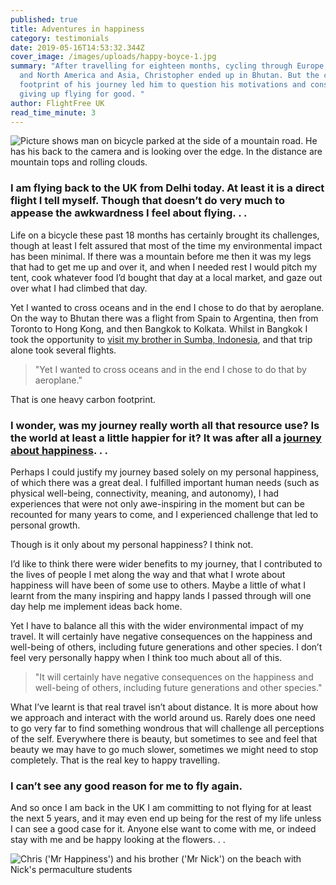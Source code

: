 ```yaml
---
published: true
title: Adventures in happiness
category: testimonials
date: 2019-05-16T14:53:32.344Z
cover_image: /images/uploads/happy-boyce-1.jpg
summary: "After travelling for eighteen months, cycling through Europe, South
  and North America and Asia, Christopher ended up in Bhutan. But the carbon
  footprint of his journey led him to question his motivations and consider
  giving up flying for good. "
author: FlightFree UK
read_time_minute: 3
---
```

![Picture shows man on bicycle parked at the side of a mountain road. He has his back to the camera and is looking over the edge. In the distance are mountain tops and rolling clouds. ](/images/uploads/happy-boyce-1.jpg)

### I am flying back to the UK from Delhi today. At least it is a direct flight I tell myself. Though that doesn’t do very much to appease the awkwardness I feel about flying. . .

Life on a bicycle these past 18 months has certainly brought its challenges, though at least I felt assured that most of the time my environmental impact has been minimal. If there was a mountain before me then it was my legs that had to get me up and over it, and when I needed rest I would pitch my tent, cook whatever food I’d bought that day at a local market, and gaze out over what I had climbed that day. 

Yet I wanted to cross oceans and in the end I chose to do that by aeroplane. On the way to Bhutan there was a flight from Spain to Argentina, then from Toronto to Hong Kong, and then Bangkok to Kolkata. Whilst in Bangkok I took the opportunity to [visit my brother in Sumba, Indonesia](https://adventuresinhappinessblog.wordpress.com/2019/03/03/teaching-happiness/), and that trip alone took several flights.

> "Yet I wanted to cross oceans and in the end I chose to do that by aeroplane."

That is one heavy carbon footprint.

### I wonder, was my journey really worth all that resource use? Is the world at least a little happier for it? It was after all a [journey about happiness](https://theconversation.com/why-i-quit-my-day-job-researching-happiness-and-started-cycling-to-bhutan-105531). . .

Perhaps I could justify my journey based solely on my personal happiness, of which there was a great deal. I fulfilled important human needs (such as physical well-being, connectivity, meaning, and autonomy), I had experiences that were not only awe-inspiring in the moment but can be recounted for many years to come, and I experienced challenge that led to personal growth.

Though is it only about my personal happiness? I think not.

I’d like to think there were wider benefits to my journey, that I contributed to the lives of people I met along the way and that what I wrote about happiness will have been of some use to others. Maybe a little of what I learnt from the many inspiring and happy lands I passed through will one day help me implement ideas back home.

Yet I have to balance all this with the wider environmental impact of my travel. It will certainly have negative consequences on the happiness and well-being of others, including future generations and other species. I don’t feel very personally happy when I think too much about all of this. 

> "It will certainly have negative consequences on the happiness and well-being of others, including future generations and other species."

What I’ve learnt is that real travel isn’t about distance. It is more about how we approach and interact with the world around us. Rarely does one need to go very far to find something wondrous that will challenge all perceptions of the self. Everywhere there is beauty, but sometimes to see and feel that beauty we may have to go much slower, sometimes we might need to stop completely. That is the real key to happy travelling.

### I can’t see any good reason for me to fly again.

And so once I am back in the UK I am committing to not flying for at least the next 5 years, and it may even end up being for the rest of my life unless I can see a good case for it. Anyone else want to come with me, or indeed stay with me and be happy looking at the flowers. . .

![](/images/uploads/happy-boyce-2.jpg "Chris ('Mr Happiness') and his brother ('Mr Nick') on the beach with Nick's permaculture students")